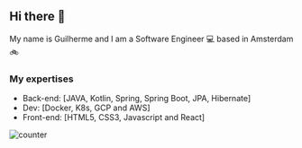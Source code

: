 ## Hi there 👋

My name is Guilherme and I am a Software Engineer :computer: based in Amsterdam :bike:

### My expertises

- Back-end: [JAVA, Kotlin, Spring, Spring Boot, JPA, Hibernate]
- Dev: [Docker, K8s, GCP and AWS]
- Front-end: [HTML5, CSS3, Javascript and React]

![counter](https://en8bpbez36f7k9i.m.pipedream.net)

<!--
**tussera/tussera** is a ✨ _special_ ✨ repository because its `README.md` (this file) appears on your GitHub profile.

Here are some ideas to get you started:

- 🔭 I’m currently working on ...
- 🌱 I’m currently learning ...
- 👯 I’m looking to collaborate on ...
- 🤔 I’m looking for help with ...
- 💬 Ask me about ...
- 📫 How to reach me: ...
- 😄 Pronouns: ...
- ⚡ Fun fact: ...
-->
